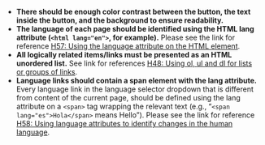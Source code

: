 - **There should be enough color contrast between the button, the text inside the button, and the background to ensure readability.**
- **The language of each page should be identified using the HTML lang attribute (`<html lang="en">`, for example).** Please see the link for reference [H57: Using the language attribute on the HTML element](https://www.w3.org/WAI/WCAG21/Techniques/html/H57).
- **All logically related items/links must be presented as an HTML unordered list.** See link for references [H48: Using ol, ul and dl for lists or groups of links](https://www.w3.org/WAI/WCAG21/Techniques/html/H48).
- **Language links should contain a span element with the lang attribute.** Every language link in the language selector dropdown that is different from content of the current page, should be defined using the lang attribute on a `<span>` tag wrapping the relevant text (e.g., “`<span lang="es">Hola</span>` means Hello”). Please see the link for reference [H58: Using language attributes to identify changes in the human language](https://www.w3.org/WAI/WCAG21/Techniques/html/H58).
